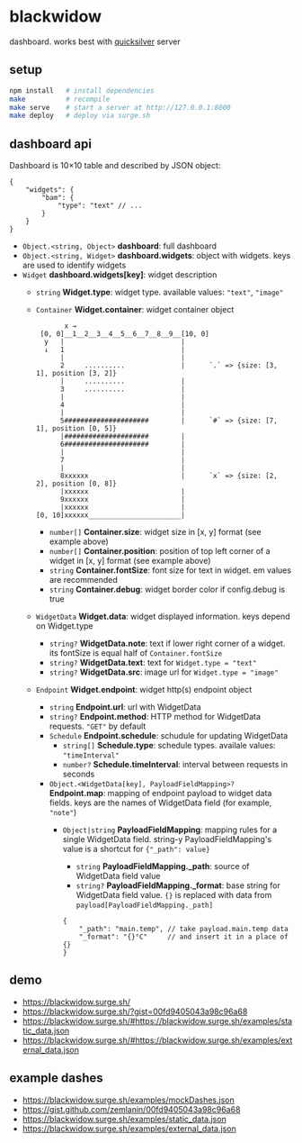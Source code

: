 # blackwidow
dashboard. works best with [quicksilver](http://github.com/zemlanin/quicksilver) server

## setup
```bash
npm install   # install dependencies
make          # recompile
make serve    # start a server at http://127.0.0.1:8000
make deploy   # deploy via surge.sh
```

## dashboard api
Dashboard is 10×10 table and described by JSON object:

```json5
{
    "widgets": {
        "bam": {
            "type": "text" // ...
        }
    }
}
```

* `Object.<string, Object>` **dashboard**: full dashboard
* `Object.<string, Widget>` **dashboard.widgets**: object with widgets. keys are used to identify widgets
* `Widget` **dashboard.widgets[key]**: widget description
    * `string` **Widget.type**: widget type. available values: `"text"`, `"image"`
    * `Container` **Widget.container**: widget container object

        ```
               x →
         [0, 0]__1__2__3__4__5__6__7__8__9__[10, 0]
          y   |                             |
          ↓   1                             |
              |                             |
              2     ..........              |      `.` => {size: [3, 1], position [3, 2]}
              |     ..........              |
              3     ..........              |
              |                             |
              4                             |
              |                             |
              5#####################        |      `#` => {size: [7, 1], position [0, 5]}
              |#####################        |
              6#####################        |
              |                             |
              7                             |
              |                             |
              8xxxxxx                       |      `x` => {size: [2, 2], position [0, 8]}
              |xxxxxx                       |
              9xxxxxx                       |
              |xxxxxx                       |
        [0, 10]xxxxxx_______________________|
        ```

        * `number[]` **Container.size**: widget size in [x, y] format (see example above)
        * `number[]` **Container.position**: position of top left corner of a widget in [x, y] format (see example above)
        * `string` **Container.fontSize**: font size for text in widget. em values are recommended
        * `string` **Container.debug**: widget border color if config.debug is true
    * `WidgetData` **Widget.data**: widget displayed information. keys depend on Widget.type
        * `string?` **WidgetData.note**: text if lower right corner of a widget. its fontSize is equal half of `Container.fontSize`
        * `string?` **WidgetData.text**: text for `Widget.type = "text"`
        * `string?` **WidgetData.src**: image url for `Widget.type = "image"`
    * `Endpoint` **Widget.endpoint**: widget http(s) endpoint object
        * `string` **Endpoint.url**: url with WidgetData
        * `string?` **Endpoint.method**: HTTP method for WidgetData requests. `"GET"` by default
        * `Schedule` **Endpoint.schedule**: schudule for updating WidgetData
            * `string[]` **Schedule.type**: schedule types. availale values: `"timeInterval"`
            * `number?` **Schedule.timeInterval**: interval between requests in seconds
        * `Object.<WidgetData[key], PayloadFieldMapping>?` **Endpoint.map**: mapping of endpoint payload to widget data fields. keys are the names of WidgetData field (for example, `"note"`)
            * `Object|string` **PayloadFieldMapping**: mapping rules for a single WidgetData field. string-y PayloadFieldMapping's value is a shortcut for `{"_path": value}`
                * `string` **PayloadFieldMapping._path**: source of WidgetData field value
                * `string?` **PayloadFieldMapping._format**: base string for WidgetData field value. `{}` is replaced with data from `payload[PayloadFieldMapping._path]`

                ```json5
                {
                    "_path": "main.temp", // take payload.main.temp data
                    "_format": "{}°C"     // and insert it in a place of {}
                }
                ```

## demo
* https://blackwidow.surge.sh/
* https://blackwidow.surge.sh/?gist=00fd9405043a98c96a68
* https://blackwidow.surge.sh/#https://blackwidow.surge.sh/examples/static_data.json
* https://blackwidow.surge.sh/#https://blackwidow.surge.sh/examples/external_data.json

## example dashes
* https://blackwidow.surge.sh/examples/mockDashes.json
* https://gist.github.com/zemlanin/00fd9405043a98c96a68
* https://blackwidow.surge.sh/examples/static_data.json
* https://blackwidow.surge.sh/examples/external_data.json
